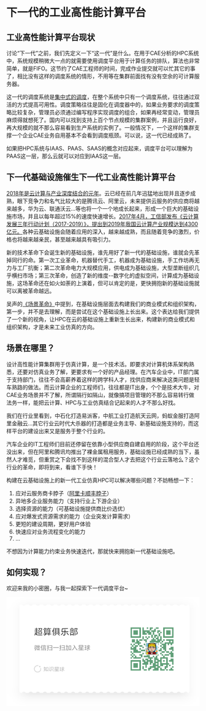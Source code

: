 # 下一代的工业高性能计算平台



## 工业高性能计算平台现状

讨论“下一代”之前，我们先定义一下“这一代”是什么。在用于CAE分析的HPC系统中，系统规模稍微大一点的就需要使用调度平台用于计算任务的排队，算法也非常简单，就是FIFO。这节约了CAE工程师的时间，完成作业提交就可以忙其它的事了，相比没有这样的调度系统的情形，不用等在集群前面找有没有空余的可计算服务器。



这一代的调度系统是[集中式的调度](https://zhuanlan.zhihu.com/p/33823266)，在整个系统中只有一个调度系统，往往通过双活的方式提高可用性。调度策略往往是固化在调度器中的，如果业务要求的调度策略比较复杂，管理员必须通过编写程序实现调度的组合，如果再经常变动，管理员麻烦得就想死了。国内可以找到支持上百个节点规模的集群案例，并且运行良好，再大规模的就不那么容易看到生产系统的实例了。一般情况下，一个这样的集群支撑一个企业CAE业务自用基本不会看到调度瓶颈。可以说，这一代已经成熟了。



如果把HPC系统与IAAS、PAAS、SAAS的概念对应起来，调度平台可以理解为PAAS这一层，那么云就可以对应到IAAS这一层。



## 下一代基础设施催生下一代工业高性能计算平台



[2018年是云计算与产业深度结合的元年](http://www.xinhuanet.com/fortune/2018-01/24/c_1122307805.htm)。云已经在前几年迅猛地出现并且逐步成熟，眼下竞争力和名气比较大的是腾讯云、阿里云，未来提供云服务的供应商将越来越多，华为云、联通沃云...等也将一个一个地成长起来，形成一个巨大的基础设施市场，并且以每年超过15%的速度快速增长。[2017年4月，工信部发布《云计算发展三年行动计划（2017-2019）》，提出到2019年我国云计算产业规模达到4300亿元。](http://t.cj.sina.com.cn/articles/view/1824057403/6cb8e83b0010056ox?cre=tianyi&mod=pcpager_fintoutiao&loc=2&r=9&doct=0&rfunc=100&tj=none&tr=9)各种云基础设施会随着应用的深入，越来越成熟，而且随着竞争的激烈，价格也将越来越亲民，甚至越来越具有吸引力。



新的技术革命下会诞生新的基础设施，谁先用好了新一代的基础设施，谁就会先革掉同行的命。第一次工业革命，机器替代手工，机器成为基础设施，手工作坊再无力与工厂抗衡；第二次革命电力大规模应用，供电成为基础设施，大型垄断组织几乎横扫市场；第三次革命，创造了新的维度--数字化的虚拟空间，计算成为基础设施，这场革命还在如火如荼的上演着，但可以肯定的是，更快拥抱新的基础设施就可以离被革命越远。



吴声的[《场景革命》](http://www.iheima.com/news/2016/0211/154218.shtml)中提到，在基础设施层面去构建我们的商业模式和组织架构，第一步，并不是去理解，而是尝试在这个基础设施上长出来。这个表达给我们提供了一个新的视角，让HPC在云的基础设施上重新生长出来，构建新的商业模式和组织架构，才是未来工业仿真的方向。


## 场景在哪里？

设计高性能计算集群用于仿真计算，是一个技术活。即要求对计算机体系架构熟悉，还要对仿真业务了解，更要求有一个好的产品经理。在汽车企业中，IT部门属于支持部门，往往不会高薪养着这样的跨学科人才，找供应商来解决这类问题是轻车熟路的做法。而云计算企业的工程师们，往往都是IT出身，个个是技术大牛，对CAE业务场景并不了解，所谓隔行如隔山，就像搞项目管理的不那么容易转行做法务一样，能把云计算、HPC与工业仿真结合记起来的人才不那么好找。

我们在行业里看到，中石化打造易派客，中航工业打造航天云网，蚂蚁金服打造阿里金融云...其它行业云时代大杀器的打造都是业务主导、新基础设施支持的，而这样平台的建设出来又是服务于整个行业的。

汽车企业的IT工程师们目前还停留在依靠小型供应商自建自用的阶段，这个平台还没出来，但在阿里和腾讯均推出了裸金属租用服务，基础设施已经成熟的当下，虽然人才难觅，但重赏之下会找不到这样的混合型人才去把这个行业云落地么？这个行业的革命，即将到来，看谁下手快！



构建在云基础设施上的新一代工业仿真HPC可以解决哪些问题？不妨畅想一下：

1. 应对云服务商卡脖子（[阿里卡顺丰脖子](http://daily.zhihu.com/story/9453882)）
2. 异地多企业服务能力（支持行业上下游企业）
3. 选择资源的能力（可基础设施提供商比价选优）
4. 应对爆发式资源需求的能力（企业突发计算需求）
5. 更短的建设周期，更好用户体验
6. 快速应对业务流程变化的能力
7. ...



不想因为计算能力约束业务快速迭代，那就快来拥抱新一代基础设施吧。



## 如何实现？



欢迎来我的小密圈，与我一起探索下一代调度平台~

![mark](../Images/CgmeEeaDF7.png)